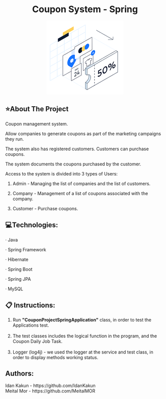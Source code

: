 <h1 style="text-align:center"> Coupon System - Spring</h1>

<center style="margin-left=50%"><img src= "couponpic.png" ></center>


<!-- ABOUT THE PROJECT -->
<h2> ⭐About The Project</h2>
Coupon management system.

Allow companies to generate coupons as part of the marketing campaigns they run.

The system also has registered customers. Customers can purchase coupons.

The system documents the coupons purchased by the customer.


Access to the system is divided into 3 types of Users:
1. Admin - Managing the list of companies and the list of customers.

2. Company - Management of a list of coupons associated with the company. 

3. Customer - Purchase coupons.

<h2> 💻Technologies:</h2>

·         Java

·         Spring Framework

·         Hibernate

·         Spring Boot

·         Spring JPA

·         MySQL


<h2> 📋 Instructions: </h2>

<ol>
    <li>Run <b>"CouponProjectSpringApplication"</b> class, in order to test the Applications test. </li>
    <br>
    <li>The test classes includes the logical function in the program, and the Coupon Daily Job Task.</li>
    <br>
    <li>Logger (log4j) - we used the logger at the  service and test class, in order to display methods working status. </li>
</ol>

<h2>Authors:</h2>
Idan Kakun - https://github.com/IdanKakun <br>
Meital Mor -
https://github.com/MeitalMOR

